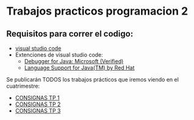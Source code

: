 # Trabajos practicos programacion 2

## Requisitos para correr el codigo: 
* [visual studio code](https://code.visualstudio.com/download)
* Extenciones de visual studio code:
  * [Debugger for Java: Microsoft (Verified)](https://marketplace.visualstudio.com/items?itemName=vscjava.vscode-java-debug)
  * [Language Support for Java(TM) by Red Hat
](https://marketplace.visualstudio.com/items?itemName=redhat.java)

Se publicarán TODOS los trabajos prácticos que iremos viendo en el cuatrimestre:
  * [CONSIGNAS TP 1](./TP_1/README.md)
  * [CONSIGNAS TP 2](./TP_2/README.md)
  * [CONSIGNAS TP 3](./TP_3/README.md)